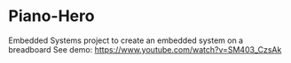 # Piano-Hero
Embedded Systems project to create an embedded system on a breadboard
See demo: https://www.youtube.com/watch?v=SM403_CzsAk
